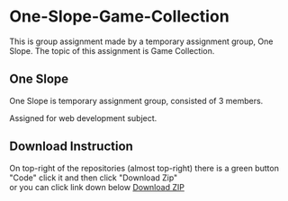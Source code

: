 # One-Slope-Game-Collection
This is group assignment made by a temporary assignment group, One Slope. The topic of this assignment is Game Collection.

## One Slope
One Slope is temporary assignment group, consisted of 3 members.

Assigned for web development subject.

## Download Instruction
On top-right of the repositories (almost top-right) there is a green button "Code" click it and then click "Download Zip"
<br> or you can click link down below
<a href="https://github.com/SaladinLeSalamander/One-Slope-Game-Collection/archive/refs/heads/main.zip">Download ZIP</a>

